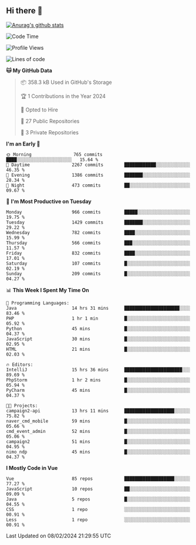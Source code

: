 ## Hi there 👋

[![Anurag's github stats](https://github-readme-stats.vercel.app/api?username=Songwonseok)](https://github.com/anuraghazra/github-readme-stats)



<!--START_SECTION:waka-->
![Code Time](http://img.shields.io/badge/Code%20Time-2%2C676%20hrs%2031%20mins-blue)

![Profile Views](http://img.shields.io/badge/Profile%20Views-0-blue)

![Lines of code](https://img.shields.io/badge/From%20Hello%20World%20I%27ve%20Written-34.8%20million%20lines%20of%20code-blue)

**🐱 My GitHub Data** 

> 📦 358.3 kB Used in GitHub's Storage 
 > 
> 🏆 1 Contributions in the Year 2024
 > 
> 💼 Opted to Hire
 > 
> 📜 27 Public Repositories 
 > 
> 🔑 3 Private Repositories 
 > 
**I'm an Early 🐤** 

```text
🌞 Morning                765 commits         ████░░░░░░░░░░░░░░░░░░░░░   15.64 % 
🌆 Daytime                2267 commits        ████████████░░░░░░░░░░░░░   46.35 % 
🌃 Evening                1386 commits        ███████░░░░░░░░░░░░░░░░░░   28.34 % 
🌙 Night                  473 commits         ██░░░░░░░░░░░░░░░░░░░░░░░   09.67 % 
```
📅 **I'm Most Productive on Tuesday** 

```text
Monday                   966 commits         █████░░░░░░░░░░░░░░░░░░░░   19.75 % 
Tuesday                  1429 commits        ███████░░░░░░░░░░░░░░░░░░   29.22 % 
Wednesday                782 commits         ████░░░░░░░░░░░░░░░░░░░░░   15.99 % 
Thursday                 566 commits         ███░░░░░░░░░░░░░░░░░░░░░░   11.57 % 
Friday                   832 commits         ████░░░░░░░░░░░░░░░░░░░░░   17.01 % 
Saturday                 107 commits         █░░░░░░░░░░░░░░░░░░░░░░░░   02.19 % 
Sunday                   209 commits         █░░░░░░░░░░░░░░░░░░░░░░░░   04.27 % 
```


📊 **This Week I Spent My Time On** 

```text
💬 Programming Languages: 
Java                     14 hrs 31 mins      █████████████████████░░░░   83.46 % 
PHP                      1 hr 1 min          █░░░░░░░░░░░░░░░░░░░░░░░░   05.92 % 
Python                   45 mins             █░░░░░░░░░░░░░░░░░░░░░░░░   04.37 % 
JavaScript               30 mins             █░░░░░░░░░░░░░░░░░░░░░░░░   02.95 % 
HTML                     21 mins             █░░░░░░░░░░░░░░░░░░░░░░░░   02.03 % 

🔥 Editors: 
IntelliJ                 15 hrs 36 mins      ██████████████████████░░░   89.69 % 
PhpStorm                 1 hr 2 mins         █░░░░░░░░░░░░░░░░░░░░░░░░   05.94 % 
PyCharm                  45 mins             █░░░░░░░░░░░░░░░░░░░░░░░░   04.37 % 

🐱‍💻 Projects: 
campaign2-api            13 hrs 11 mins      ███████████████████░░░░░░   75.82 % 
naver_cmd_mobile         59 mins             █░░░░░░░░░░░░░░░░░░░░░░░░   05.66 % 
cmd_event_admin          52 mins             █░░░░░░░░░░░░░░░░░░░░░░░░   05.06 % 
campaign2                51 mins             █░░░░░░░░░░░░░░░░░░░░░░░░   04.95 % 
nimo_ndp                 45 mins             █░░░░░░░░░░░░░░░░░░░░░░░░   04.37 % 
```

**I Mostly Code in Vue** 

```text
Vue                      85 repos            ███████████████████░░░░░░   77.27 % 
JavaScript               10 repos            ██░░░░░░░░░░░░░░░░░░░░░░░   09.09 % 
Java                     5 repos             █░░░░░░░░░░░░░░░░░░░░░░░░   04.55 % 
CSS                      1 repo              ░░░░░░░░░░░░░░░░░░░░░░░░░   00.91 % 
Less                     1 repo              ░░░░░░░░░░░░░░░░░░░░░░░░░   00.91 % 
```




 Last Updated on 08/02/2024 21:29:55 UTC
<!--END_SECTION:waka-->
